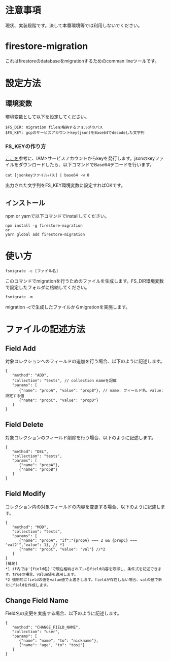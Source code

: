 # 注意事項
現状、実装段階です。決して本番環境等では利用しないでください。

# firestore-migration
これはfirestoreのdatabaseをmigrationするためのcomman lineツールです。  

# 設定方法
## 環境変数
環境変数として以下を設定してください。  

```
$FS_DIR: migration fileを格納するフォルダのパス  
$FS_KEY: gcpのサービスアカウントkey(json)をBase64でdecodeした文字列
```

### FS_KEYの作り方
[ここを](https://cloud.google.com/iam/docs/creating-managing-service-account-keys?hl=ja)参考に、IAM>サービスアカウントからkeyを発行します。jsonのkeyファイルをダウンロードしたら、以下コマンドでBase64デコードを行います。

```
cat [jsonkeyファイルパス] | base64 -w 0
```

出力された文字列をFS_KEY環境変数に設定すればOKです。

## インストール
npm or yarnで以下コマンドでinstallしてください。

```
npm install -g firestore-migration
or
yarn global add firestore-migration
```

# 使い方

```
fsmigrate -c [ファイル名]
```
このコマンドでmigrationを行うためのファイルを生成します。FS_DIR環境変数で設定したフォルダに格納してください。

```
fsmigrate -m
```
migration -cで生成したファイルからmigrationを実施します。

# ファイルの記述方法
## Field Add
対象コレクションへのフィールドの追加を行う場合、以下のように記述します。  

```
{
   "method": "ADD",
   "collection": "tests", // collection nameを記載
   "params": [
      {"name": "propA", "value": "propB"}, // name: フィールド名、value:設定する値
      {"name": "propC", "value": "propD"}
   ]
}
```

## Field Delete
対象コレクションのフィールド削除を行う場合、以下のように記述します。

```
{
   "method": "DEL",
   "collection": "tests",
   "params": [
      {"name": "propA"},
      {"name": "propB"}
   ]
}
```

## Field Modify
コレクション内の対象フィールドの内容を変更する場合、以下のように記述します。

```
{
   "method": "MOD",
   "collection": "tests",
   "params": [
      {"name": "propA", "if":"{propA} === 2 && {propC} === 'val2'","value": 1}, // *1
      {"name": "propC", "value": "val"} //*2
   ]
}
[補足]
*1 if内では'{field名}'で現在格納されているfield内容を取得し、条件式を記述できます。trueの場合、value値を適用します。
*2 強制的にfieldの値をvalue値で上書きします。fieldが存在しない場合、valの値で新たにfieldを作成します。
```

## Change Field Name
Field名の変更を実施する場合、以下のように記述します。

```
{
   "method": "CHANGE_FIELD_NAME",
   "collection": "user",
   "params": [
      {"name": "name", "to": "nickname"},
      {"name": "age", "to": "tosi"}
   ]
}
```
